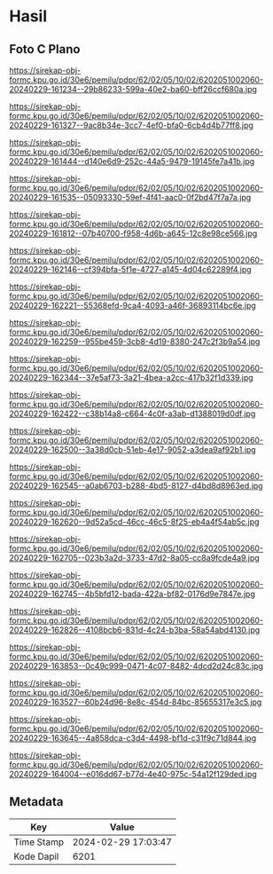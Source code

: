 # Hasil

## Foto C Plano

https://sirekap-obj-formc.kpu.go.id/30e6/pemilu/pdpr/62/02/05/10/02/6202051002060-20240229-161234--29b86233-599a-40e2-ba60-bff26ccf680a.jpg

https://sirekap-obj-formc.kpu.go.id/30e6/pemilu/pdpr/62/02/05/10/02/6202051002060-20240229-161327--9ac8b34e-3cc7-4ef0-bfa0-6cb4d4b77ff8.jpg

https://sirekap-obj-formc.kpu.go.id/30e6/pemilu/pdpr/62/02/05/10/02/6202051002060-20240229-161444--d140e6d9-252c-44a5-9479-19145fe7a41b.jpg

https://sirekap-obj-formc.kpu.go.id/30e6/pemilu/pdpr/62/02/05/10/02/6202051002060-20240229-161535--05093330-59ef-4f41-aac0-0f2bd47f7a7a.jpg

https://sirekap-obj-formc.kpu.go.id/30e6/pemilu/pdpr/62/02/05/10/02/6202051002060-20240229-161812--07b40700-f958-4d6b-a645-12c8e98ce566.jpg

https://sirekap-obj-formc.kpu.go.id/30e6/pemilu/pdpr/62/02/05/10/02/6202051002060-20240229-162146--cf394bfa-5f1e-4727-a145-4d04c62289f4.jpg

https://sirekap-obj-formc.kpu.go.id/30e6/pemilu/pdpr/62/02/05/10/02/6202051002060-20240229-162221--55368efd-9ca4-4093-a46f-36893114bc6e.jpg

https://sirekap-obj-formc.kpu.go.id/30e6/pemilu/pdpr/62/02/05/10/02/6202051002060-20240229-162259--955be459-3cb8-4d19-8380-247c2f3b9a54.jpg

https://sirekap-obj-formc.kpu.go.id/30e6/pemilu/pdpr/62/02/05/10/02/6202051002060-20240229-162344--37e5af73-3a21-4bea-a2cc-417b32f1d339.jpg

https://sirekap-obj-formc.kpu.go.id/30e6/pemilu/pdpr/62/02/05/10/02/6202051002060-20240229-162422--c38b14a8-c664-4c0f-a3ab-d1388019d0df.jpg

https://sirekap-obj-formc.kpu.go.id/30e6/pemilu/pdpr/62/02/05/10/02/6202051002060-20240229-162500--3a38d0cb-51eb-4e17-9052-a3dea9af92b1.jpg

https://sirekap-obj-formc.kpu.go.id/30e6/pemilu/pdpr/62/02/05/10/02/6202051002060-20240229-162545--a0ab6703-b288-4bd5-8127-d4bd8d8963ed.jpg

https://sirekap-obj-formc.kpu.go.id/30e6/pemilu/pdpr/62/02/05/10/02/6202051002060-20240229-162620--9d52a5cd-46cc-46c5-8f25-eb4a4f54ab5c.jpg

https://sirekap-obj-formc.kpu.go.id/30e6/pemilu/pdpr/62/02/05/10/02/6202051002060-20240229-162705--023b3a2d-3733-47d2-8a05-cc8a9fcde4a9.jpg

https://sirekap-obj-formc.kpu.go.id/30e6/pemilu/pdpr/62/02/05/10/02/6202051002060-20240229-162745--4b5bfd12-bada-422a-bf82-0176d9e7847e.jpg

https://sirekap-obj-formc.kpu.go.id/30e6/pemilu/pdpr/62/02/05/10/02/6202051002060-20240229-162826--4108bcb6-831d-4c24-b3ba-58a54abd4130.jpg

https://sirekap-obj-formc.kpu.go.id/30e6/pemilu/pdpr/62/02/05/10/02/6202051002060-20240229-163853--0c49c999-0471-4c07-8482-4dcd2d24c83c.jpg

https://sirekap-obj-formc.kpu.go.id/30e6/pemilu/pdpr/62/02/05/10/02/6202051002060-20240229-163527--60b24d96-8e8c-454d-84bc-85655317e3c5.jpg

https://sirekap-obj-formc.kpu.go.id/30e6/pemilu/pdpr/62/02/05/10/02/6202051002060-20240229-163645--4a858dca-c3d4-4498-bf1d-c31f9c71d844.jpg

https://sirekap-obj-formc.kpu.go.id/30e6/pemilu/pdpr/62/02/05/10/02/6202051002060-20240229-164004--e016dd67-b77d-4e40-975c-54a12f129ded.jpg


## Metadata

| Key        | Value               |
| ---------- | ------------------- |
| Time Stamp | 2024-02-29 17:03:47 |
| Kode Dapil | 6201                |



